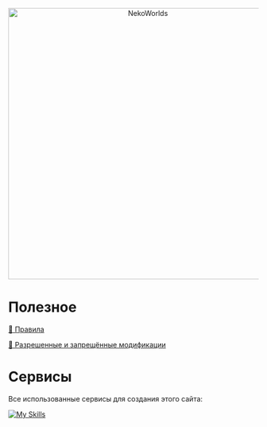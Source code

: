 <div align="center">
	<p>
		<a href="https://nekocorp.gq"><img src="https://i.ibb.co/10h1Pmm/nwwnew.png" width="546" alt="NekoWorlds" /></a>
	<p>
</div>

# Полезное

[📖 Правила](https://github.com/wesleezz/nekoworlds/blob/main/src/pages/rules)

[🧩 Разрешенные и запрещённые модификации](https://github.com/wesleezz/nekoworlds/blob/main/src/pages/rules/mods)

# Сервисы

Все использованные сервисы для создания этого сайта: <br>

[![My Skills](https://skillicons.dev/icons?i=vercel,netlify,tailwind,github,vscode,idea)](https://skillicons.dev)
